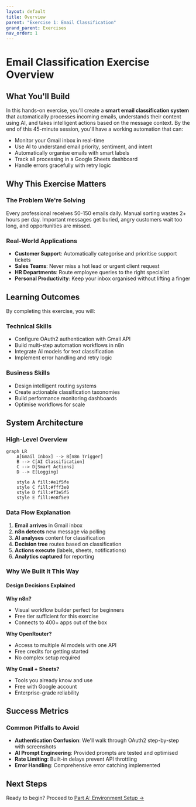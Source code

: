 ```yaml
---
layout: default
title: Overview
parent: "Exercise 1: Email Classification"
grand_parent: Exercises
nav_order: 1
---
```


# Email Classification Exercise Overview

## What You'll Build

In this hands-on exercise, you'll create a **smart email classification system** that automatically processes incoming emails, understands their content using AI, and takes intelligent actions based on the message context. By the end of this 45-minute session, you'll have a working automation that can:

- Monitor your Gmail inbox in real-time
- Use AI to understand email priority, sentiment, and intent
- Automatically organise emails with smart labels
- Track all processing in a Google Sheets dashboard
- Handle errors gracefully with retry logic

## Why This Exercise Matters

### The Problem We're Solving

Every professional receives 50-150 emails daily. Manual sorting wastes 2+ hours per day. Important messages get buried, angry customers wait too long, and opportunities are missed.

### Real-World Applications

- **Customer Support**: Automatically categorise and prioritise support tickets
- **Sales Teams**: Never miss a hot lead or urgent client request
- **HR Departments**: Route employee queries to the right specialist
- **Personal Productivity**: Keep your inbox organised without lifting a finger

## Learning Outcomes

By completing this exercise, you will:

### Technical Skills

- Configure OAuth2 authentication with Gmail API
- Build multi-step automation workflows in n8n
- Integrate AI models for text classification
- Implement error handling and retry logic

### Business Skills

- Design intelligent routing systems
- Create actionable classification taxonomies
- Build performance monitoring dashboards
- Optimise workflows for scale


## System Architecture

### High-Level Overview

```mermaid
graph LR
    A[Gmail Inbox] --> B[n8n Trigger]
    B --> C[AI Classification]
    C --> D[Smart Actions]
    D --> E[Logging]

    style A fill:#e1f5fe
    style C fill:#fff3e0
    style D fill:#f3e5f5
    style E fill:#e8f5e9
```

### Data Flow Explanation

1. **Email arrives** in Gmail inbox
2. **n8n detects** new message via polling
3. **AI analyses** content for classification
4. **Decision tree** routes based on classification
5. **Actions execute** (labels, sheets, notifications)
6. **Analytics captured** for reporting

### Why We Built It This Way

#### Design Decisions Explained

**Why n8n?**

- Visual workflow builder perfect for beginners
- Free tier sufficient for this exercise
- Connects to 400+ apps out of the box

**Why OpenRouter?**

- Access to multiple AI models with one API
- Free credits for getting started
- No complex setup required

**Why Gmail + Sheets?**

- Tools you already know and use
- Free with Google account
- Enterprise-grade reliability

## Success Metrics

### Common Pitfalls to Avoid

- **Authentication Confusion**: We'll walk through OAuth2 step-by-step with screenshots
- **AI Prompt Engineering**: Provided prompts are tested and optimised
- **Rate Limiting**: Built-in delays prevent API throttling
- **Error Handling**: Comprehensive error catching implemented

## Next Steps

Ready to begin? Proceed to [Part A: Environment Setup →](./part-a-setup)
